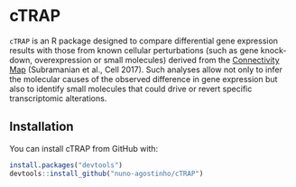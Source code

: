 # cTRAP

`cTRAP` is an R package designed to compare differential gene
expression results with those from known cellular perturbations (such as gene 
knock-down, overexpression or small molecules) derived from the 
[Connectivity Map][clue.io] (Subramanian et al., Cell 2017). Such analyses allow
not only to infer the molecular causes of the observed difference in gene
expression but also to identify small molecules that could drive or revert
specific transcriptomic alterations.

## Installation

You can install cTRAP from GitHub with:

``` r
install.packages("devtools")
devtools::install_github("nuno-agostinho/cTRAP")
```

[clue.io]: https://clue.io/
